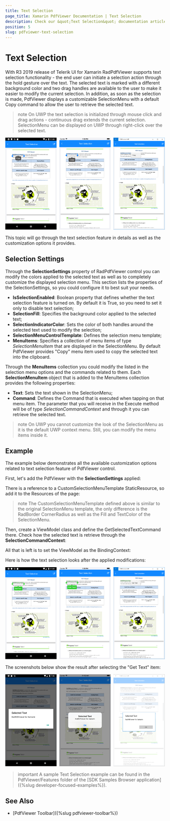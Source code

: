 ```yaml
---
title: Text Selection
page_title: Xamarin PdfViewer Documentation | Text Selection
description: Check our &quot;Text Selection&quot; documentation article for Telerik PdfViewer for Xamarin control.
position: 5
slug: pdfviewer-text-selection
---
```


# Text Selection

With R3 2019 release of Telerik UI for Xamarin RadPdfViewer supports text selection functionality - the end user can initiate a selection action through the hold gesture over the text. The selected text is marked with a different background color and two drag handles are available to the user to make it easier to modify the current selection. In addition, as soon as the selection is made, PdfViewer displays a customizable SelectionMenu with a default Copy command to allow the user to retrieve the selected text.

>note On UWP the text selection is initialized through mouse click and drag actions - continuous drag extends the current selection. SelectionMenu can be displayed on UWP through right-click over the selected text.

![PdfViewer Text Selection](images/pdfviewer-defaultselection.png)

This topic will go through the text selection feature in details as well as the customization options it provides.

## Selection Settings

Through the **SelectionSettings** property of RadPdfViewer control you can modify the colors applied to the selected text as well as to completely customize the displayed selection menu. This section lists the properties of the SelectionSettings, so you could configure it to best suit your needs.

* **IsSelectionEnabled**: Boolean property that defines whether the text selection feature is turned on. By default it is True, so you need to set it only to disable text selection;
* **SelectionFill**: Specifies the background color applied to the selected text;
* **SelectionIndicatorColor**: Sets the color of both handles around the selected text used to modify the selection;
* **SelectionMenuControlTemplate**: Defines the selection menu template;
* **MenuItems**: Specifies a collection of menu items of type *SelectionMenuItem* that are displayed in the SelectionMenu. By default PdfViewer provides "Copy" menu item used to copy the selected text into the clipboard.

Through the **MenuItems** collection you could modify the listed in the selection menu options and the commands related to them. Each **SelectionMenuItem** object that is added to the MenuItems collection provides the following properties:

* **Text**: Sets the text shown in the SelectionMenu;
* **Command**: Defines the Command that is executed when tapping on that menu item. The parameter that you will receive in the Execute method will be of type *SelectionCommandContext* and through it you can retrieve the selected text.

>note On UWP you cannot customize the look of the SelectionMenu as it is the default UWP context menu. Still, you can modify the menu items inside it. 
	
## Example

The example below demonstrates all the available customization options related to text selection feature of PdfViewer control.

First, let's add the PdfViewer with the **SelectionSettings** applied:

<snippet id='pdfviewer-features-textselection-xaml' />

There is a reference to a CustomSelectionMenuTemplate StaticResource, so add it to the Resources of the page:

<snippet id='pdfviewer-features-textselection-resources' />

>note The CustomSelectionMenuTemplate defined above is similar to the original SelectionMenu template, the only difference is the RadBorder CornerRadius as well as the Fill and TextColor of the SelectionMenu.

Then, create a ViewModel class and define the GetSelectedTextCommand there. Check how the selected text is retrieve through the **SelectionCommandContext**:

<snippet id='pdfviewer-textselection-viewmodel' />

All that is left is to set the ViewModel as the BindingContext:

<snippet id='pdfviewer-features-textselection-setvm' />

Here is how the text selection looks after the applied modifications:

![PdfViewer Custom Text Selection](images/pdfviewer-customselection.png)

The screenshots below show the result after selecting the "Get Text" item:

![PdfViewer custom SelectionMenu](images/pdfviewer-customselection-tapmenu.png)

>important A sample Text Selection example can be found in the PdfViewer/Features folder of the [SDK Samples Browser application]({%slug developer-focused-examples%}).

## See Also

- [PdfViewer Toolbar]({%slug pdfviewer-toolbar%})

